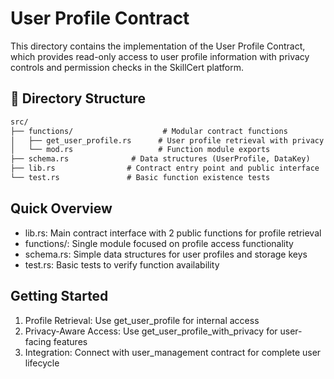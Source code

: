 # User Profile Contract

This directory contains the implementation of the User Profile Contract, which provides read-only access to user profile information with privacy controls and permission checks in the SkillCert platform.

## 📁 Directory Structure

```txt
src/
├── functions/                    # Modular contract functions
│   ├── get_user_profile.rs      # User profile retrieval with privacy controls
│   └── mod.rs                   # Function module exports
├── schema.rs              # Data structures (UserProfile, DataKey)
├── lib.rs                # Contract entry point and public interface
└── test.rs               # Basic function existence tests
```

## Quick Overview

- lib.rs: Main contract interface with 2 public functions for profile retrieval
- functions/: Single module focused on profile access functionality
- schema.rs: Simple data structures for user profiles and storage keys
- test.rs: Basic tests to verify function availability

## Getting Started

1. Profile Retrieval: Use get_user_profile for internal access
2. Privacy-Aware Access: Use get_user_profile_with_privacy for user-facing features
3. Integration: Connect with user_management contract for complete user lifecycle
